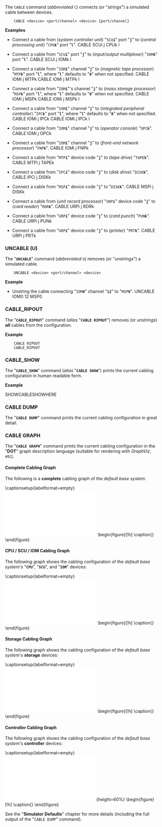 <!-- SPDX-License-Identifier: LicenseRef-DPS8M-Doc OR LicenseRef-CF-GAL -->
<!-- SPDX-FileCopyrightText: 2022 The DPS8M Development Team -->
<!-- scspell-id: 7988dd71-3344-11ed-8b11-80ee73e9b8e7 -->
The `CABLE` command (*abbreviated* `C`) connects (or "*strings*") a simulated cable between devices.

        CABLE <device> <port/channel> <device> {port/channel}

**Examples**

* Connect a cable from (*system controller unit*) "`SCU`**`i`**" port "**`j`**" to (*central processing unit*) "`CPU`**`k`**" port "**`l`**".
        CABLE SCUi j CPUk l

* Connect a cable from "`SCU`**`i`**" port "**`j`**" to (*input/output multiplexer*) "`IOM`**`k`**" port "**`l`**".
        CABLE SCUi j IOMk l

* Connect a cable from "`IOM`**`i`**" channel "**`j`**" to (*magnetic tape processor*) "`MTP`**`k`**" port "**`l`**", where "**`l`**" defaults to "**`0`**" when not specified.
        CABLE IOMi j MTPk
        CABLE IOMi j MTPk l

* Connect a cable from "`IOM`**`i`**"'s channel "**`j`**" to (*mass storage processor*) "`MSP`**`k`**" port "**`l`**", where "**`l`**" defaults to "**`0`**" when not specified.
        CABLE IOMi j MSPk
        CABLE IOMi j MSPk l

* Connect a cable from "`IOM`**`i`**" channel "**`j`**" to (*integrated peripheral controller*) "`IPC`**`k`**" port "**`l`**", where "**`l`**" defaults to "**`0`**" when not specified.
        CABLE IOMi j IPCk
        CABLE IOMi j IPCk l

* Connect a cable from "`IOM`**`i`**" channel "**`j`**" to (*operator console*) "`OPC`**`k`**".
        CABLE IOMi j OPCk

* Connect a cable from "`IOM`**`i`**" channel "**`j`**" to (*front-end network processor*) "`FNP`**`k`**".
        CABLE IOMi j FNPk

* Connect a cable from "`MTP`**`i`**" device code "**`j`**" to (*tape drive*) "`TAPE`**`k`**".
        CABLE MTPi j TAPEk

* Connect a cable from "`IPC`**`i`**" device code "**`j`**" to (*disk drive*) "`DISK`**`k`**".
        CABLE IPCi j DISKk

* Connect a cable from "`MSP`**`i`**" device code "**`j`**" to "`DISK`**`k`**".
        CABLE MSPi j DISKk

* Connect a cable from (*unit record processor*) "`URP`**`i`**" device code "**`j`**" to (*card reader*) "`RDR`**`k`**".
        CABLE URPi j RDRk

* Connect a cable from "`URP`**`i`**" device code "**`j`**" to (*card punch*) "`PUN`**`k`**".
        CABLE URPi j PUNk

* Connect a cable from "`URP`**`i`**" device code "**`j`**" to (*printer*) "`PRT`**`k`**".
        CABLE URPi j PRTk

<!-- br -->

### UNCABLE (U)

The "**`UNCABLE`**" command (*abbreviated* `U`) removes (or "*unstrings*") a simulated cable.

        UNCABLE <device> <port/channel> <device>

**Example**

* Unstring the cable connecting "`IOM`**`0`**" channel "**`12`**" to "`MSP`**`0`**".
        UNCABLE IOM0 12 MSP0

<!-- br -->

### CABLE_RIPOUT

The "**`CABLE_RIPOUT`**" command (*alias* "**`CABLE RIPOUT`**") removes (or *unstrings*) ***all*** cables from the configuration.

**Example**

        CABLE RIPOUT
        CABLE_RIPOUT

<!-- br -->

### CABLE_SHOW

The "**`CABLE_SHOW`**" command (*alias* "**`CABLE SHOW`**") prints the current cabling configuration in human readable form.

**Example**

SHOWCABLESHOWHERE

<!-- br -->

### CABLE DUMP

The "**`CABLE DUMP`**" command prints the current cabling configuration in great detail.

<!-- br -->

### CABLE GRAPH

The "**`CABLE GRAPH`**" command prints the current cabling configuration in the "**DOT**" graph description language (suitable for rendering with *GraphViz*, etc).

<!-- pagebreak -->

#### Complete Cabling Graph

The following is a **complete** cabling graph of the *default base system*:

\captionsetup{labelformat=empty}
![](./pdf/neato.pdf)
\begin{figure}[!h]
\caption{}
\end{figure}

<!-- pagebreak -->

#### CPU / SCU / IOM Cabling Graph

The following graph shows the cabling configuration of the *default base system*'s "**`CPU`**", "**`SCU`**", and "**`IOM`**" devices:

\captionsetup{labelformat=empty}
![](./pdf/gvsubset.pdf)
\begin{figure}[!h]
\caption{}
\end{figure}

<!-- pagebreak -->

#### Storage Cabling Graph

The following graph shows the cabling configuration of the *default base system*'s **storage** devices:

\captionsetup{labelformat=empty}
![](./pdf/storage.pdf)
\begin{figure}[!h]
\caption{}
\end{figure}

<!-- pagebreak -->

#### Controller Cabling Graph

The following graph shows the cabling configuration of the *default base system*'s **controller** devices:

\captionsetup{labelformat=empty}
![](./pdf/iomcon.pdf){height=60%}
\begin{figure}[!h]
\caption{}
\end{figure}

See the "**Simulator Defaults**" chapter for more details (including the full output of the "`CABLE DUMP`" command).

